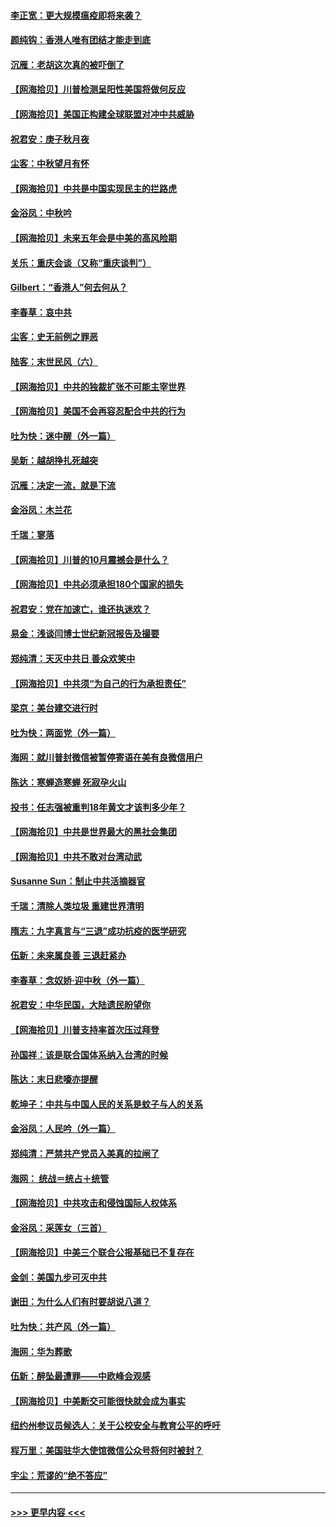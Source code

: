 #### [李正宽：更大规模瘟疫即将来袭？](../pages/nsc993/n12451455.md?t=10041151) 
#### [颜纯钩：香港人唯有团结才能走到底](../pages/nsc993/n12450870.md?t=10041151) 
#### [沉雁：老胡这次真的被吓倒了](../pages/nsc993/n12449796.md?t=10041151) 
#### [【网海拾贝】川普检测呈阳性美国将做何反应](../pages/nsc993/n12449042.md?t=10041151) 
#### [【网海拾贝】美国正构建全球联盟对冲中共威胁](../pages/nsc993/n12446580.md?t=10041151) 
#### [祝君安：庚子秋月夜](../pages/nsc993/n12445870.md?t=10041151) 
#### [尘客：中秋望月有怀](../pages/nsc993/n12444632.md?t=10041151) 
#### [【网海拾贝】中共是中国实现民主的拦路虎](../pages/nsc993/n12443573.md?t=10041151) 
#### [金浴凤：中秋吟](../pages/nsc993/n12441773.md?t=10041151) 
#### [【网海拾贝】未来五年会是中美的高风险期](../pages/nsc993/n12440760.md?t=10041151) 
#### [关乐：重庆会谈（又称“重庆谈判”）](../pages/nsc993/n12437525.md?t=10041151) 
#### [Gilbert：“香港人”何去何从？](../pages/nsc993/n12435894.md?t=10041151) 
#### [李春草：哀中共](../pages/nsc993/n12435874.md?t=10041151) 
#### [尘客：史无前例之罪恶](../pages/nsc993/n12435762.md?t=10041151) 
#### [陆客：末世民风（六）](../pages/nsc993/n12435354.md?t=10041151) 
#### [【网海拾贝】中共的独裁扩张不可能主宰世界](../pages/nsc993/n12435151.md?t=10041151) 
#### [【网海拾贝】美国不会再容忍配合中共的行为](../pages/nsc993/n12433808.md?t=10041151) 
#### [吐为快：迷中醒（外一篇）](../pages/nsc993/n12433585.md?t=10041151) 
#### [吴新：越胡挣扎死越突](../pages/nsc993/n12433562.md?t=10041151) 
#### [沉雁：决定一流，就是下流](../pages/nsc993/n12432128.md?t=10041151) 
#### [金浴凤：木兰花](../pages/nsc993/n12432124.md?t=10041151) 
#### [千瑞：寥落](../pages/nsc993/n12432071.md?t=10041151) 
#### [【网海拾贝】川普的10月震撼会是什么？](../pages/nsc993/n12431624.md?t=10041151) 
#### [【网海拾贝】中共必须承担180个国家的损失](../pages/nsc993/n12428893.md?t=10041151) 
#### [祝君安：党在加速亡，谁还执迷欢？](../pages/nsc993/n12428652.md?t=10041151) 
#### [易金：浅谈闫博士世纪新冠报告及撮要](../pages/nsc993/n12426822.md?t=10041151) 
#### [郑纯清：天灭中共日 善众欢笑中](../pages/nsc993/n12426784.md?t=10041151) 
#### [【网海拾贝】中共须“为自己的行为承担责任”](../pages/nsc993/n12426067.md?t=10041151) 
#### [梁京：美台建交进行时](../pages/nsc993/n12424066.md?t=10041151) 
#### [吐为快：两面党（外一篇）](../pages/nsc993/n12424043.md?t=10041151) 
#### [海网：就川普封微信被暂停寄语在美有良微信用户](../pages/nsc993/n12424021.md?t=10041151) 
#### [陈达：寒蝉造寒蝉 死寂孕火山](../pages/nsc993/n12423958.md?t=10041151) 
#### [投书：任志强被重判18年黄文才该判多少年？](../pages/nsc993/n12423672.md?t=10041151) 
#### [【网海拾贝】中共是世界最大的黑社会集团](../pages/nsc993/n12423543.md?t=10041151) 
#### [【网海拾贝】中共不敢对台湾动武](../pages/nsc993/n12421418.md?t=10041151) 
#### [Susanne Sun：制止中共活摘器官](../pages/nsc993/n12419654.md?t=10041151) 
#### [千瑞：清除人类垃圾 重建世界清明](../pages/nsc993/n12419414.md?t=10041151) 
#### [隋志：九字真言与“三退”成功抗疫的医学研究](../pages/nsc993/n12419248.md?t=10041151) 
#### [伍新：未来属良善 三退赶紧办](../pages/nsc993/n12418496.md?t=10041151) 
#### [李春草：念奴娇·迎中秋（外一篇）](../pages/nsc993/n12418465.md?t=10041151) 
#### [祝君安：中华民国，大陆遗民盼望你](../pages/nsc993/n12418089.md?t=10041151) 
#### [【网海拾贝】川普支持率首次压过拜登](../pages/nsc993/n12418050.md?t=10041151) 
#### [孙国祥：该是联合国体系纳入台湾的时候](../pages/nsc993/n12417369.md?t=10041151) 
#### [陈达：末日悲嚎亦提醒](../pages/nsc993/n12416736.md?t=10041151) 
#### [乾坤子：中共与中国人民的关系是蚊子与人的关系](../pages/nsc993/n12416632.md?t=10041151) 
#### [金浴凤：人民吟（外一篇）](../pages/nsc993/n12416567.md?t=10041151) 
#### [郑纯清：严禁共产党员入美真的拉闸了](../pages/nsc993/n12416550.md?t=10041151) 
#### [海网： 统战＝统占＋统管](../pages/nsc993/n12416404.md?t=10041151) 
#### [【网海拾贝】中共攻击和侵蚀国际人权体系](../pages/nsc993/n12416250.md?t=10041151) 
#### [金浴凤：采莲女（三首）](../pages/nsc993/n12415517.md?t=10041151) 
#### [【网海拾贝】中美三个联合公报基础已不复存在](../pages/nsc993/n12415054.md?t=10041151) 
#### [金剑：美国九步可灭中共](../pages/nsc993/n12413183.md?t=10041151) 
#### [谢田：为什么人们有时要胡说八道？](../pages/nsc993/n12411861.md?t=10041151) 
#### [吐为快：共产风（外一篇）](../pages/nsc993/n12411761.md?t=10041151) 
#### [海网：华为葬歌](../pages/nsc993/n12410381.md?t=10041151) 
#### [伍新：醉坠最遭罪——中欧峰会观感](../pages/nsc993/n12410364.md?t=10041151) 
#### [【网海拾贝】中美断交可能很快就会成为事实](../pages/nsc993/n12409495.md?t=10041151) 
#### [纽约州参议员候选人：关于公校安全与教育公平的呼吁](../pages/nsc993/n12409228.md?t=10041151) 
#### [程万里：美国驻华大使馆微信公众号将何时被封？](../pages/nsc993/n12407397.md?t=10041151) 
#### [宇尘：荒谬的“绝不答应”](../pages/nsc993/n12407360.md?t=10041151) 

----
#### [ >>> 更早内容 <<< ](../indexes/nsc993-earlier.md)

